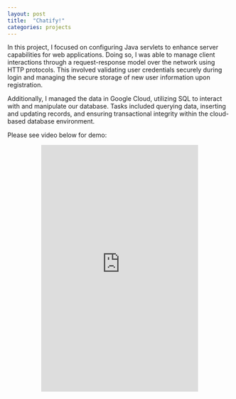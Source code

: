 ```yaml
---
layout: post
title:  "Chatify!"
categories: projects
---
```


In this project, I focused on configuring Java servlets to enhance server capabilities for web applications. Doing so, I was able to manage client interactions through a request-response model over the network using HTTP protocols. This involved validating user credentials securely during login and managing the secure storage of new user information upon registration.

Additionally, I managed the data in Google Cloud, utilizing SQL to interact with and manipulate our database. Tasks included querying data, inserting and updating records, and ensuring transactional integrity within the cloud-based database environment.

Please see video below for demo:

<div align = "center">
    <iframe width="70%" height="556" src="https://www.youtube.com/embed/E0ZmDn1Y1Yw" title="chatify demo video" frameborder="0" allow="accelerometer; autoplay; clipboard-write; encrypted-media; gyroscope; picture-in-picture; web-share" referrerpolicy="strict-origin-when-cross-origin" allowfullscreen></iframe>
</div>
